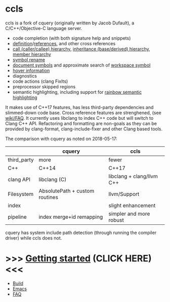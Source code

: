 # ccls

ccls is a fork of cquery (originally written by Jacob Dufault),
a C/C++/Objective-C language server.

  * code completion (with both signature help and snippets)
  * [definition](src/messages/text_document_definition.cc)/[references](src/messages/text_document_references.cc), and other cross references
  * [call (caller/callee) hierarchy](src/messages/ccls_call_hierarchy.cc), [inheritance (base/derived) hierarchy](src/messages/ccls_inheritance_hierarchy.cc), [member hierarchy](src/messages/ccls_member_hierarchy.cc)
  * [symbol rename](src/messages/text_document_rename.cc)
  * [document symbols](src/messages/text_document_document_symbol.cc) and approximate search of [workspace symbol](src/messages/workspace_symbol.cc)
  * [hover information](src/messages/text_document_hover.cc)
  * diagnostics
  * code actions (clang FixIts)
  * preprocessor skipped regions
  * semantic highlighting, including support for [rainbow semantic highlighting](https://medium.com/@evnbr/coding-in-color-3a6db2743a1e)

It makes use of C++17 features, has less third-party dependencies and slimmed-down code base. Cross reference features are strenghened, (see [wiki/FAQ](../../wiki/FAQ). It currently uses libclang to index C++ code but will switch to Clang C++ API. Refactoring and formatting are non-goals as they can be provided by clang-format, clang-include-fixer and other Clang based tools.

The comparison with cquery as noted on 2018-05-17:

|             | cquery                         | ccls                      |
|------------ |--------------------------------|---------------------------|
| third_party | more                           | fewer                     |
| C++         | C++14                          | C++17                     |
| clang API   | libclang (C)                   | libclang + clang/llvm C++ |
| Filesystem  | AbsolutePath + custom routines | llvm/Support              |
| index       |                                | slight enhancement        |
| pipeline    | index merge+id remapping       | simpler and more robust   |

cquery has system include path detection (through running the compiler driver) while ccls does not.

# >>> [Getting started](../../wiki/Getting-started) (CLICK HERE) <<<

* [Build](../../wiki/Build)
* [Emacs](../../wiki/Emacs)
* [FAQ](../../wiki/FAQ)
